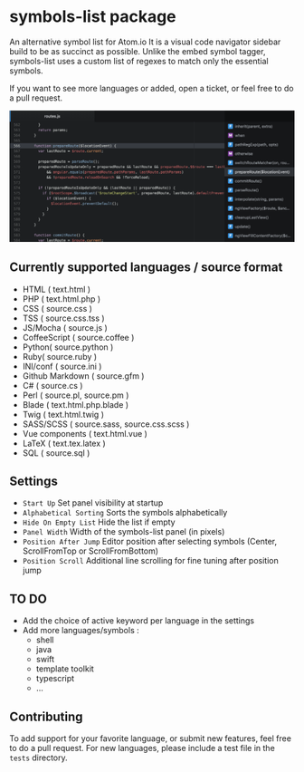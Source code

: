 # symbols-list package

An alternative symbol list for Atom.io
It is a visual code navigator sidebar build to be as succinct as possible.
Unlike the embed symbol tagger, symbols-list uses a custom list of regexes to match only the essential symbols.

If you want to see more languages or added, open a ticket, or feel free to do a pull request.

![Symbols List](https://raw.githubusercontent.com/7ute/symbols-list/master/package_screenshot.png)

## Currently supported languages / source format
* HTML ( text.html )
* PHP ( text.html.php )
* CSS ( source.css )
* TSS ( source.css.tss )
* JS/Mocha ( source.js )
* CoffeeScript ( source.coffee )
* Python( source.python )
* Ruby( source.ruby )
* INI/conf ( source.ini )
* Github Markdown ( source.gfm )
* C# ( source.cs )
* Perl ( source.pl, source.pm )
* Blade ( text.html.php.blade )
* Twig ( text.html.twig )
* SASS/SCSS ( source.sass, source.css.scss )
* Vue components ( text.html.vue )
* LaTeX ( text.tex.latex )
* SQL ( source.sql )

## Settings
* `Start Up` Set panel visibility at startup
* `Alphabetical Sorting` Sorts the symbols alphabetically
* `Hide On Empty List` Hide the list if empty
* `Panel Width` Width of the symbols-list panel (in pixels)
* `Position After Jump` Editor position after selecting symbols (Center, ScrollFromTop or ScrollFromBottom)
* `Position Scroll` Additional line scrolling for fine tuning after position jump

## TO DO
* Add the choice of active keyword per language in the settings
* Add more languages/symbols :
  * shell
  * java
  * swift
  * template toolkit
  * typescript
  * …

## Contributing
To add support for your favorite language, or submit new features, feel free to do a pull request.
For new languages, please include a test file in the `tests` directory.
